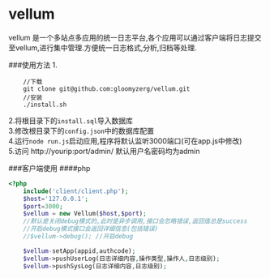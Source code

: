vellum
=============
vellum 是一个多站点多应用的统一日志平台,各个应用可以通过客户端将日志提交至vellum,进行集中管理.方便统一日志格式,分析,归档等处理.


###使用方法
1.
```
	//下载
	git clone git@github.com:gloomyzerg/vellum.git
	//安装
	./install.sh
```
2.将根目录下的```install.sql```导入数据库  
3.修改根目录下的```config.json```中的数据库配置  
4.运行```node run.js```启动应用,程序将默认监听3000端口(可在app.js中修改)  
5.访问 http://yourip:port/admin/ 默认用户名密码均为admin  

###客户端使用
####php
```php
<?php
	include('client/client.php');
	$host='127.0.0.1';
	$port=3000;
	$vellum = new Vellum($host,$port);
	//默认是关闭debug模式的,此时是异步调用,接口会忽略错误,返回值总是success
	//开启debug模式接口会返回详细信息(包括错误)
	//$vellum->debug(); //开启debug

	$vellum-setApp(appid,authcode);
	$vellum->pushUserLog(日志详细内容,操作类型,操作人,日志级别);
	$vellum->pushSysLog(日志详细内容,日志级别);


```
